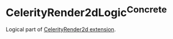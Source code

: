 # CelerityRender2dLogic<sup>Concrete</sup>

Logical part of [CelerityRender2d extension](../Celerity/README.md#celerityrender2d).
